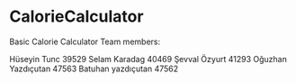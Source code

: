 # CalorieCalculator
Basic Calorie Calculator
Team members:

Hüseyin Tunc 39529
Selam Karadag 40469
Şevval Özyurt 41293
Oğuzhan Yazdıçutan 47563
Batuhan yazdıçutan 47562
